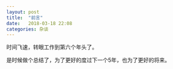 ```yaml
---
layout: post
title:  "前言"
date:   2018-03-18 22:08
categories: 杂谈
---
```


时间飞速，转眼工作到第六个年头了。

是时候做个总结了，为了更好的度过下一个5年，也为了更好的将来。

